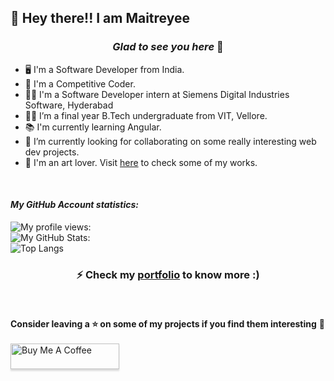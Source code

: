 ## :wave: Hey there!! I am Maitreyee 

### <p align="center">  *Glad to see you here* :yellow_heart:  </p>
* :desktop_computer:	I'm a Software Developer from India.
* :rocket: I'm a Competitive Coder.
* :woman_technologist: I'm a Software Developer intern at Siemens Digital Industries Software, Hyderabad
* :woman_student: I’m a final year B.Tech undergraduate from VIT, Vellore.
* :books: I'm currently learning Angular.
* :telescope: I’m currently looking for collaborating on some really interesting web dev projects.
* :art: I'm an art lover. Visit [here](https://www.instagram.com/arts_shack/) to check some of my works. 

<br/>

#### *My GitHub Account statistics:* <br/>
![My profile views:](https://komarev.com/ghpvc/?username=maitreyeepaliwal&color=blueviolet) <br/>
![My GitHub Stats: ](https://github-readme-stats.vercel.app/api?username=maitreyeepaliwal&hide=contribs,prs,issues&show_icons=true&theme=radical) <br/>
![Top Langs](https://github-readme-stats.vercel.app/api/top-langs/?username=anuraghazra) <br/>
### <p align="center">  ⚡ Check my [portfolio](https://maitreyeepaliwal.github.io/MaitreyeePaliwal/) to know more :) <br/> </p> <br/>
**Consider leaving a ⭐ on some of my projects if you find them interesting** :dart: <br/><br/>
<a href="https://www.buymeacoffee.com/Maitreyee" target="_blank"><img src="https://www.buymeacoffee.com/assets/img/custom_images/orange_img.png" alt="Buy Me A Coffee" style="height: 41px !important;width: 174px !important;box-shadow: 0px 3px 2px 0px rgba(190, 190, 190, 0.5) !important;-webkit-box-shadow: 0px 3px 2px 0px rgba(190, 190, 190, 0.5) !important;" ></a>
